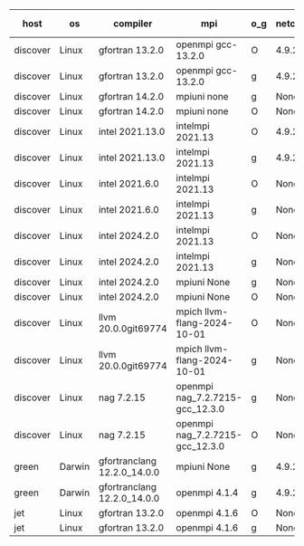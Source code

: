 

| host     | os       | compiler                              | mpi                      | o_g        | netcdf        | build       | u_pass          | u_fail          | s_pass            | s_fail            | e_pass             | e_fail             | nuopc_pass       | nuopc_fail       | artifacts link          |
|----------|----------|---------------------------------------|--------------------------|------------|---------------|-------------|-----------------|-----------------|-------------------|-------------------|--------------------|--------------------|------------------|------------------|-------------------------|
| discover | Linux | gfortran 13.2.0 | openmpi gcc-13.2.0  | O | 4.9.2  | PASS | 14198 | 0 | 51 | 0 | 80 | 0 | 57 | 0 | <a href="https://github.com/esmf-org/esmf-test-artifacts/tree/ac91e3265ab1a6429870e86bfc250f55e1bf4448/develop/gfortran/13.2.0/O/openmpi/gcc-13.2.0" target="_blank">ac91e32</a> | 
| discover | Linux | gfortran 13.2.0 | openmpi gcc-13.2.0  | g | 4.9.2  | PASS | 14198 | 0 | 51 | 0 | 80 | 0 | 57 | 0 | <a href="https://github.com/esmf-org/esmf-test-artifacts/tree/dc54a6e0ce78ab8e4ee265ff793afd2dd09704ca/develop/gfortran/13.2.0/g/openmpi/gcc-13.2.0" target="_blank">dc54a6e</a> | 
| discover | Linux | gfortran 14.2.0 | mpiuni none  | g | None  | PASS | 12529 | 0 | 9 | 0 | 42 | 0 | None | None | <a href="https://github.com/esmf-org/esmf-test-artifacts/tree/e1a8dcbd684ccd3c02649e90f8748b0e6a292ade/develop/gfortran/14.2.0/g/mpiuni/none" target="_blank">e1a8dcb</a> | 
| discover | Linux | gfortran 14.2.0 | mpiuni none  | O | None  | PASS | 12529 | 0 | 9 | 0 | 42 | 0 | None | None | <a href="https://github.com/esmf-org/esmf-test-artifacts/tree/e23cce4d13a58212e57361ddb2af1053d34324fb/develop/gfortran/14.2.0/O/mpiuni/none" target="_blank">e23cce4</a> | 
| discover | Linux | intel 2021.13.0 | intelmpi 2021.13  | O | 4.9.2  | PASS | 14198 | 0 | 51 | 0 | 80 | 0 | 57 | 0 | <a href="https://github.com/esmf-org/esmf-test-artifacts/tree/f25fa8fef8917962d4b200a1336e6cb43061947f/develop/intel/2021.13.0/O/intelmpi/2021.13" target="_blank">f25fa8f</a> | 
| discover | Linux | intel 2021.13.0 | intelmpi 2021.13  | g | 4.9.2  | PASS | 14198 | 0 | 51 | 0 | 80 | 0 | 57 | 0 | <a href="https://github.com/esmf-org/esmf-test-artifacts/tree/ae9f6c3726fe34acc1ca12e4f7cd60b9bfc64f95/develop/intel/2021.13.0/g/intelmpi/2021.13" target="_blank">ae9f6c3</a> | 
| discover | Linux | intel 2021.6.0 | intelmpi 2021.13  | O | None  | PASS | 14198 | 0 | 51 | 0 | 80 | 0 | 57 | 0 | <a href="https://github.com/esmf-org/esmf-test-artifacts/tree/474a774e76822bcd55baa2a8e7a175921aac8bf1/develop/intel/2021.6.0/O/intelmpi/2021.13" target="_blank">474a774</a> | 
| discover | Linux | intel 2021.6.0 | intelmpi 2021.13  | g | None  | PASS | 14198 | 0 | 51 | 0 | 80 | 0 | 57 | 0 | <a href="https://github.com/esmf-org/esmf-test-artifacts/tree/706abbdb5e26648e0618ccdd39d3a29fb9944b75/develop/intel/2021.6.0/g/intelmpi/2021.13" target="_blank">706abbd</a> | 
| discover | Linux | intel 2024.2.0 | intelmpi 2021.13  | O | None  | PASS | 14198 | 0 | 51 | 0 | 80 | 0 | 57 | 0 | <a href="https://github.com/esmf-org/esmf-test-artifacts/tree/b3bd46ea64fe29e0659eccdd213fa9735690d4d6/develop/intel/2024.2.0/O/intelmpi/2021.13" target="_blank">b3bd46e</a> | 
| discover | Linux | intel 2024.2.0 | intelmpi 2021.13  | g | None  | PASS | 14197 | 1 | 51 | 0 | 80 | 0 | 57 | 0 | <a href="https://github.com/esmf-org/esmf-test-artifacts/tree/0037bcda9cc00c4606b86fe66f7f268d83e9b029/develop/intel/2024.2.0/g/intelmpi/2021.13" target="_blank">0037bcd</a> | 
| discover | Linux | intel 2024.2.0 | mpiuni None  | g | None  | PASS | 12528 | 1 | 9 | 0 | 42 | 0 | None | None | <a href="https://github.com/esmf-org/esmf-test-artifacts/tree/9647aacf7e73bd9b701911ed6e9a8fff87f0d0b4/develop/intel/2024.2.0/g/mpiuni/None" target="_blank">9647aac</a> | 
| discover | Linux | intel 2024.2.0 | mpiuni None  | O | None  | PASS | 12529 | 0 | 9 | 0 | 42 | 0 | None | None | <a href="https://github.com/esmf-org/esmf-test-artifacts/tree/ac641bcb7a1b83c3ecd05962994a0859e2c9ad6f/develop/intel/2024.2.0/O/mpiuni/None" target="_blank">ac641bc</a> | 
| discover | Linux | llvm 20.0.0git69774 | mpich llvm-flang-2024-10-01  | O | None  | PASS | None | None | None | None | None | None | None | None | <a href="https://github.com/esmf-org/esmf-test-artifacts/tree/07a977f985dd76044d243613936df52aaa904d07/develop/llvm/20.0.0git69774/O/mpich/llvm-flang-2024-10-01" target="_blank">07a977f</a> | 
| discover | Linux | llvm 20.0.0git69774 | mpich llvm-flang-2024-10-01  | g | None  | PASS | None | None | None | None | None | None | None | None | <a href="https://github.com/esmf-org/esmf-test-artifacts/tree/237696ed767eb0665dfc604e3d50958683f275ef/develop/llvm/20.0.0git69774/g/mpich/llvm-flang-2024-10-01" target="_blank">237696e</a> | 
| discover | Linux | nag 7.2.15 | openmpi nag_7.2.7215-gcc_12.3.0  | g | None  | PASS | None | None | None | None | None | None | None | None | <a href="https://github.com/esmf-org/esmf-test-artifacts/tree/761cd06ad9ce209cb9dcedde8ba52f620ffdb2a4/develop/nag/7.2.15/g/openmpi/nag_7.2.7215-gcc_12.3.0" target="_blank">761cd06</a> | 
| discover | Linux | nag 7.2.15 | openmpi nag_7.2.7215-gcc_12.3.0  | O | None  | PASS | None | None | None | None | None | None | None | None | <a href="https://github.com/esmf-org/esmf-test-artifacts/tree/eef08fb324a5a8fb38b7aa77bc4c376d9ab019ba/develop/nag/7.2.15/O/openmpi/nag_7.2.7215-gcc_12.3.0" target="_blank">eef08fb</a> | 
| green | Darwin | gfortranclang 12.2.0_14.0.0 | mpiuni None  | g | 4.9.2  | PASS | None | None | None | None | None | None | None | None | <a href="https://github.com/esmf-org/esmf-test-artifacts/tree/7a8fe2372e8c64171bd867498c4890e2b1657d8d/develop/gfortranclang/12.2.0_14.0.0/g/mpiuni/None" target="_blank">7a8fe23</a> | 
| green | Darwin | gfortranclang 12.2.0_14.0.0 | openmpi 4.1.4  | g | 4.9.2  | PASS | 14198 | 0 | 51 | 0 | 80 | 0 | 58 | 0 | <a href="https://github.com/esmf-org/esmf-test-artifacts/tree/247fdd5c8aba80f155c6edabd03313ef7e4af85f/develop/gfortranclang/12.2.0_14.0.0/g/openmpi/4.1.4" target="_blank">247fdd5</a> | 
| jet | Linux | gfortran 13.2.0 | openmpi 4.1.6  | O | None  | PASS | 14198 | 0 | 51 | 0 | 80 | 0 | 57 | 0 | <a href="https://github.com/esmf-org/esmf-test-artifacts/tree/52e2d044a43f40713735a2e9f92539f9b4baf0db/develop/gfortran/13.2.0/O/openmpi/4.1.6" target="_blank">52e2d04</a> | 
| jet | Linux | gfortran 13.2.0 | openmpi 4.1.6  | g | None  | PASS | 14198 | 0 | 51 | 0 | 80 | 0 | 57 | 0 | <a href="https://github.com/esmf-org/esmf-test-artifacts/tree/2c7abf78c8cd04d1fc5162d7d0529895b796628f/develop/gfortran/13.2.0/g/openmpi/4.1.6" target="_blank">2c7abf7</a> | 
